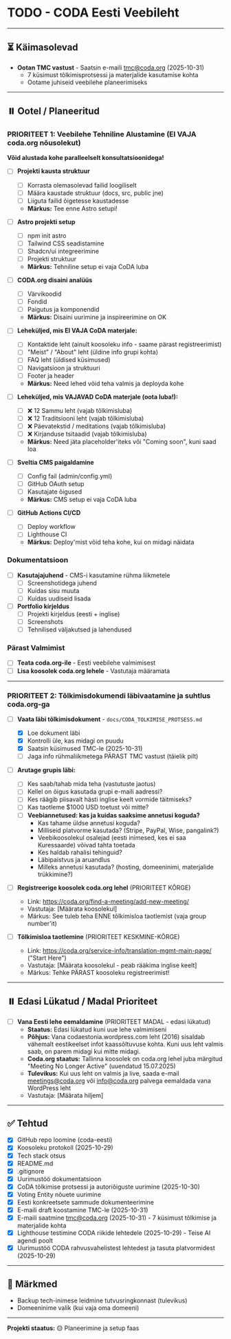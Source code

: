 # TODO - CODA Eesti Veebileht

---

## ⏳ Käimasolevad

- **Ootan TMC vastust** - Saatsin e-maili tmc@coda.org (2025-10-31)
  - 7 küsimust tõlkimisprotsessi ja materjalide kasutamise kohta
  - Ootame juhiseid veebilehe planeerimiseks

---

## ⏸️ Ootel / Planeeritud

### PRIORITEET 1: Veebilehe Tehniline Alustamine (EI VAJA coda.org nõusolekut)

**Võid alustada kohe paralleelselt konsultatsioonidega!**

- [ ] **Projekti kausta struktuur**
  - [ ] Korrasta olemasolevad failid loogiliselt
  - [ ] Määra kaustade struktuur (docs, src, public jne)
  - [ ] Liiguta failid õigetesse kaustadesse
  - **Märkus:** Tee enne Astro setupi!

- [ ] **Astro projekti setup**
  - [ ] npm init astro
  - [ ] Tailwind CSS seadistamine
  - [ ] Shadcn/ui integreerimine
  - [ ] Projekti struktuur
  - **Märkus:** Tehniline setup ei vaja CoDA luba

- [ ] **CODA.org disaini analüüs**
  - [ ] Värvikoodid
  - [ ] Fondid
  - [ ] Paigutus ja komponendid
  - **Märkus:** Disaini uurimine ja inspireerimine on OK

- [ ] **Leheküljed, mis EI VAJA CoDA materjale:**
  - [ ] Kontaktide leht (ainult koosoleku info - saame pärast registreerimist)
  - [ ] "Meist" / "About" leht (üldine info grupi kohta)
  - [ ] FAQ leht (üldised küsimused)
  - [ ] Navigatsioon ja struktuuri
  - [ ] Footer ja header
  - **Märkus:** Need lehed võid teha valmis ja deployda kohe

- [ ] **Leheküljed, mis VAJAVAD CoDA materjale (oota luba!):**
  - [ ] ❌ 12 Sammu leht (vajab tõlkimisluba)
  - [ ] ❌ 12 Traditsiooni leht (vajab tõlkimisluba)
  - [ ] ❌ Päevatekstid / meditations (vajab tõlkimisluba)
  - [ ] ❌ Kirjanduse tsitaadid (vajab tõlkimisluba)
  - **Märkus:** Need jäta placeholder'iteks või "Coming soon", kuni saad loa

- [ ] **Sveltia CMS paigaldamine**
  - [ ] Config fail (admin/config.yml)
  - [ ] GitHub OAuth setup
  - [ ] Kasutajate õigused
  - **Märkus:** CMS setup ei vaja CoDA luba

- [ ] **GitHub Actions CI/CD**
  - [ ] Deploy workflow
  - [ ] Lighthouse CI
  - **Märkus:** Deploy'mist võid teha kohe, kui on midagi näidata

### Dokumentatsioon

- [ ] **Kasutajajuhend** - CMS-i kasutamine rühma liikmetele
  - [ ] Screenshotidega juhend
  - [ ] Kuidas sisu muuta
  - [ ] Kuidas uudiseid lisada

- [ ] **Portfolio kirjeldus**
  - [ ] Projekti kirjeldus (eesti + inglise)
  - [ ] Screenshots
  - [ ] Tehnilised väljakutsed ja lahendused

### Pärast Valmimist

- [ ] **Teata coda.org-ile** - Eesti veebilehe valmimisest
- [ ] **Lisa koosolek coda.org lehele** - Vastutaja määramata

---

### PRIORITEET 2: Tõlkimisdokumendi läbivaatamine ja suhtlus coda.org-ga

- [ ] **Vaata läbi tõlkimisdokument** - `docs/CODA_TOLKIMISE_PROTSESS.md`
  - [x] Loe dokument läbi
  - [x] Kontrolli üle, kas midagi on puudu
  - [x] Saatsin küsimused TMC-le (2025-10-31)
  - [ ] Jaga info rühmaliikmetega PÄRAST TMC vastust (täielik pilt)

- [ ] **Arutage grupis läbi:**
  - [ ] Kes saab/tahab mida teha (vastutuste jaotus)
  - [ ] Kellel on õigus kasutada grupi e-maili aadressi?
  - [ ] Kes räägib piisavalt hästi inglise keelt vormide täitmiseks?
  - [ ] Kas taotleme $1000 USD toetust või mitte?
  - [ ] **Veebiannetused: kas ja kuidas saaksime annetusi koguda?**
    - Kas tahame üldse annetusi koguda?
    - Milliseid platvorme kasutada? (Stripe, PayPal, Wise, pangalink?)
    - Veebikoosolekul osalejad (eesti inimesed, kes ei saa Kuressaarde) võivad tahta toetada
    - Kes haldab rahalisi tehinguid?
    - Läbipaistvus ja aruandlus
    - Milleks annetusi kasutada? (hosting, domeeninimi, materjalide trükkimine?)

- [ ] **Registreerige koosolek coda.org lehel** (PRIORITEET KÕRGE)
  - Link: https://coda.org/find-a-meeting/add-new-meeting/
  - Vastutaja: [Määrata koosolekul]
  - Märkus: See tuleb teha ENNE tõlkimisloa taotlemist (vaja group number'it)

- [ ] **Tõlkimisloa taotlemine** (PRIORITEET KESKMINE-KÕRGE)
  - Link: https://coda.org/service-info/translation-mgmt-main-page/ ("Start Here")
  - Vastutaja: [Määrata koosolekul - peab rääkima inglise keelt]
  - Märkus: Tehke PÄRAST koosoleku registreerimist!

---

## ⏸️ Edasi Lükatud / Madal Prioriteet

- [ ] **Vana Eesti lehe eemaldamine** (PRIORITEET MADAL - edasi lükatud)
  - **Staatus:** Edasi lükatud kuni uue lehe valmimiseni
  - **Põhjus:** Vana codaestonia.wordpress.com leht (2016) sisaldab vähemalt eestikeelset infot kaassõltuvuse kohta. Kuni uus leht valmis saab, on parem midagi kui mitte midagi.
  - **Coda.org staatus:** Tallinna koosolek on coda.org lehel juba märgitud "Meeting No Longer Active" (uuendatud 15.07.2025)
  - **Tulevikus:** Kui uus leht on valmis ja live, saada e-mail meetings@coda.org või info@coda.org palvega eemaldada vana WordPress leht
  - Vastutaja: [Määrata hiljem]

---

## ✅ Tehtud

- [x] GitHub repo loomine (coda-eesti)
- [x] Koosoleku protokoll (2025-10-29)
- [x] Tech stack otsus
- [x] README.md
- [x] .gitignore
- [x] Uurimustöö dokumentatsioon
- [x] CoDA tõlkimise protsessi ja autoriõiguste uurimine (2025-10-30)
- [x] Voting Entity nõuete uurimine
- [x] Eesti konkreetsete sammude dokumenteerimine
- [x] E-maili draft koostamine TMC-le (2025-10-31)
- [x] E-maili saatmine tmc@coda.org (2025-10-31) - 7 küsimust tõlkimise ja materjalide kohta
- [x] Lighthouse testimine CODA riikide lehtedele (2025-10-29) - Teise AI agendi poolt
- [x] Uurimustöö CODA rahvusvahelistest lehtedest ja tasuta platvormidest (2025-10-29)

---

## 📝 Märkmed

- Backup tech-inimese leidmine tutvusringkonnast (tulevikus)
- Domeeninime valik (kui vaja oma domeeni)

---

**Projekti staatus:** 🟡 Planeerimine ja setup faas
